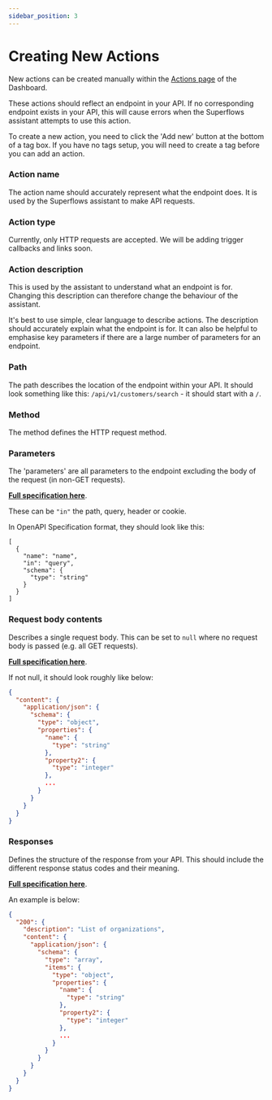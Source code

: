 ```yaml
---
sidebar_position: 3
---
```


# Creating New Actions

New actions can be created manually within the [Actions page](https://dashboard.superflows.ai/actions) of the Dashboard.

These actions should reflect an endpoint in your API. If no corresponding endpoint exists in your API, this will cause errors when the Superflows assistant attempts to use this action.

To create a new action, you need to click the 'Add new' button at the bottom of a tag box. If you have no tags setup, you will need to create a tag before you can add an action. 

### Action name

The action name should accurately represent what the endpoint does. It is used by the Superflows assistant to make API requests. 

### Action type

Currently, only HTTP requests are accepted. We will be adding trigger callbacks and links soon. 

### Action description

This is used by the assistant to understand what an endpoint is for. Changing this description can therefore change the behaviour of the assistant. 

It's best to use simple, clear language to describe actions. The description should accurately explain what the endpoint is for. It can also be helpful to emphasise key parameters if there are a large number of parameters for an endpoint. 

### Path

The path describes the location of the endpoint within your API. It should look something like this: `/api/v1/customers/search` - it should start with a `/`.

### Method

The method defines the HTTP request method. 

### Parameters

The 'parameters' are all parameters to the endpoint excluding the body of the request (in non-GET requests).

[**Full specification here**](https://swagger.io/specification/#parameter-object).

These can be `"in"` the path, query, header or cookie. 

In OpenAPI Specification format, they should look like this:

```
[
  {
    "name": "name",
    "in": "query",
    "schema": {
      "type": "string"
    }
  }
]
```

### Request body contents

Describes a single request body. This can be set to `null` where no request body is passed (e.g. all GET requests).

[**Full specification here**](https://swagger.io/specification/#request-body-object).

If not null, it should look roughly like below:

```json
{
  "content": {
    "application/json": {
      "schema": {
        "type": "object",
        "properties": {
          "name": {
            "type": "string"
          },
          "property2": {
            "type": "integer"
          },
          ...
        }
      }
    }
  }
}
```

### Responses

Defines the structure of the response from your API. This should include the different response status codes and their meaning. 

[**Full specification here**](https://spec.openapis.org/oas/v3.1.0#responses-object).

An example is below:

```json
{
  "200": {
    "description": "List of organizations",
    "content": {
      "application/json": {
        "schema": {
          "type": "array",
          "items": {
            "type": "object",
            "properties": {
              "name": {
                "type": "string"
              },
              "property2": {
                "type": "integer"
              },
              ...
            }
          }
        }
      }
    }
  }
}
```
